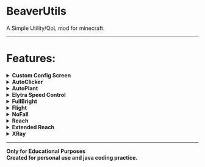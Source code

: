 # BeaverUtils
<p>A Simple Utility/QoL mod for minecraft.</p>

---

<h1> Features: </h1>

<details> 
<summary><b>Custom Config Screen</b></summary>
<p>

+ Button for opening config menu located in Pause Menu
+ Enables control over all settings
+ <b>[Source](src/main/java/dev/bebomny/beaver/beaverutils/configuration/ConfigurationMenu.java)</b>
</p>
</details>

<details>
<summary><b>AutoClicker</b></summary>
<p>

+ Custom delay
+ Left/Right/Both Clicks
+ Hold/Click Selectable Modes
+ Toggleable with a KeyBind(Default 'n')
+ <b>[Source](src/main/java/dev/bebomny/beaver/beaverutils/features/AutoClicker.java)</b>
</p>
</details>

<details>
<summary><b>AutoPlant</b></summary>
<p>

+ Automatically plants seeds in 5x5 area around you
  + Checks Main And Second Hand for seeds.
  + Available seeds:
    - seeds
    - carrots
    - potatoes
    - beetroot
    - melon
    - pumpkin
+ <b>[Source](src/main/java/dev/bebomny/beaver/beaverutils/features/AutoPlant.java)</b>
</p>
</details>

<details>
<summary><b>Elytra Speed Control</b></summary>
<p>

+ Control Your Speed with Forward/Backward Keys while Flying
+ No Need For Fireworks
+ <b>[Source](src/main/java/dev/bebomny/beaver/beaverutils/features/ElytraSpeedControl.java)</b>
</p>
</details>

<details>
<summary><b>FullBright</b></summary>
<p>

+ Sets your gamma really high
+ No need for torches
+ <b>[Source](src/main/java/dev/bebomny/beaver/beaverutils/features/FullBright.java)</b>
</p>
</details>

<details>
<summary><b>Flight</b></summary>
<p>

+ Fly like in Creative Mode
+ Bypasses most fly checks on Paper Servers
+ Toggleable with a KeyBind(Default 'v')
+ <b>[Source](src/main/java/dev/bebomny/beaver/beaverutils/features/Flight.java)</b>
</p>
</details>

<details>
<summary><b>NoFall</b></summary>
<p>
  
+ Eliminates Fall Damage
+ Sadly doesn't work with Elytra on
+ <b>[Source](src/main/java/dev/bebomny/beaver/beaverutils/features/NoFall.java)</b>
</p>
</details>

<details>
<summary><b>Reach</b></summary>
<p>

+ Extends normal reach distance from 3.5 to 4.5 blocks 
+ <b>[Source](src/main/java/dev/bebomny/beaver/beaverutils/features/Reach.java)</b>
</p>
</details>

<details>
<summary><b>Extended Reach</b></summary>
<p>

+ Can hit entities really far away - Over 100 blocks
+ Works by teleporting player near the mod, and then back
+ Failsafe Teleports you back to the initial position if the first teleport fails
+ Toggleable with a KeyBind(default 'g')
+ <b>[Source](src/main/java/dev/bebomny/beaver/beaverutils/features/Reach.java)</b>
</p>
</details>

<details>
<summary><b>XRay</b></summary>
<p>

+ Look through blocks, to find valuable Ores
+ Toggleable with a KeyBind(Default 'x')
+ <b>[Source](src/main/java/dev/bebomny/beaver/beaverutils/features/XRay.java)</b>
</p>
</details>

---
<b>Only for Educational Purposes <br>
Created for personal use and java coding practice.</b>
